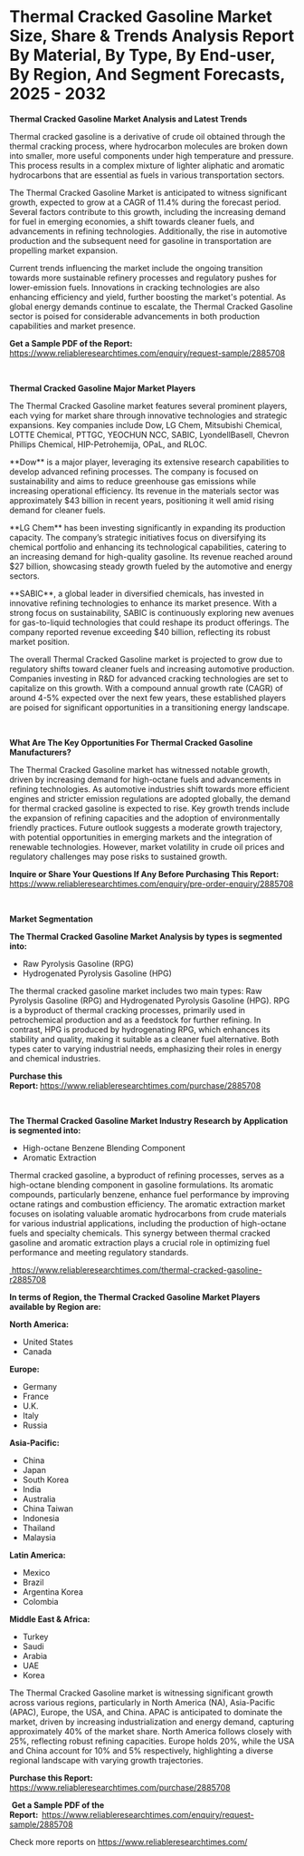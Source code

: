 <p><h1>Thermal Cracked Gasoline Market Size, Share & Trends Analysis Report By Material, By Type, By End-user, By Region, And Segment Forecasts, 2025 - 2032</h1></p><p><strong>Thermal Cracked Gasoline Market Analysis and Latest Trends</strong></p>
<p><p>Thermal cracked gasoline is a derivative of crude oil obtained through the thermal cracking process, where hydrocarbon molecules are broken down into smaller, more useful components under high temperature and pressure. This process results in a complex mixture of lighter aliphatic and aromatic hydrocarbons that are essential as fuels in various transportation sectors.</p><p>The Thermal Cracked Gasoline Market is anticipated to witness significant growth, expected to grow at a CAGR of 11.4% during the forecast period. Several factors contribute to this growth, including the increasing demand for fuel in emerging economies, a shift towards cleaner fuels, and advancements in refining technologies. Additionally, the rise in automotive production and the subsequent need for gasoline in transportation are propelling market expansion. </p><p>Current trends influencing the market include the ongoing transition towards more sustainable refinery processes and regulatory pushes for lower-emission fuels. Innovations in cracking technologies are also enhancing efficiency and yield, further boosting the market's potential. As global energy demands continue to escalate, the Thermal Cracked Gasoline sector is poised for considerable advancements in both production capabilities and market presence.</p></p>
<p><strong>Get a Sample PDF of the Report:&nbsp;</strong> <a href="https://www.reliableresearchtimes.com/enquiry/request-sample/2885708?utm_campaign=2937&utm_medium=2&utm_source=Github&utm_content=ia&utm_term=13032025&utm_id=thermal-cracked-gasoline">https://www.reliableresearchtimes.com/enquiry/request-sample/2885708</a></p>
<p>&nbsp;</p>
<p><strong>Thermal Cracked Gasoline Major Market Players</strong></p>
<p><p>The Thermal Cracked Gasoline market features several prominent players, each vying for market share through innovative technologies and strategic expansions. Key companies include Dow, LG Chem, Mitsubishi Chemical, LOTTE Chemical, PTTGC, YEOCHUN NCC, SABIC, LyondellBasell, Chevron Phillips Chemical, HIP-Petrohemija, OPaL, and RLOC.</p><p>**Dow** is a major player, leveraging its extensive research capabilities to develop advanced refining processes. The company is focused on sustainability and aims to reduce greenhouse gas emissions while increasing operational efficiency. Its revenue in the materials sector was approximately $43 billion in recent years, positioning it well amid rising demand for cleaner fuels.</p><p>**LG Chem** has been investing significantly in expanding its production capacity. The company’s strategic initiatives focus on diversifying its chemical portfolio and enhancing its technological capabilities, catering to an increasing demand for high-quality gasoline. Its revenue reached around $27 billion, showcasing steady growth fueled by the automotive and energy sectors.</p><p>**SABIC**, a global leader in diversified chemicals, has invested in innovative refining technologies to enhance its market presence. With a strong focus on sustainability, SABIC is continuously exploring new avenues for gas-to-liquid technologies that could reshape its product offerings. The company reported revenue exceeding $40 billion, reflecting its robust market position.</p><p>The overall Thermal Cracked Gasoline market is projected to grow due to regulatory shifts toward cleaner fuels and increasing automotive production. Companies investing in R&D for advanced cracking technologies are set to capitalize on this growth. With a compound annual growth rate (CAGR) of around 4-5% expected over the next few years, these established players are poised for significant opportunities in a transitioning energy landscape.</p></p>
<p>&nbsp;</p>
<p><strong>What Are The Key Opportunities For Thermal Cracked Gasoline Manufacturers?</strong></p>
<p><p>The Thermal Cracked Gasoline market has witnessed notable growth, driven by increasing demand for high-octane fuels and advancements in refining technologies. As automotive industries shift towards more efficient engines and stricter emission regulations are adopted globally, the demand for thermal cracked gasoline is expected to rise. Key growth trends include the expansion of refining capacities and the adoption of environmentally friendly practices. Future outlook suggests a moderate growth trajectory, with potential opportunities in emerging markets and the integration of renewable technologies. However, market volatility in crude oil prices and regulatory challenges may pose risks to sustained growth.</p></p>
<p><strong>Inquire or Share Your Questions If Any Before Purchasing This Report:</strong> <a href="https://www.reliableresearchtimes.com/enquiry/pre-order-enquiry/2885708?utm_campaign=2937&utm_medium=2&utm_source=Github&utm_content=ia&utm_term=13032025&utm_id=thermal-cracked-gasoline">https://www.reliableresearchtimes.com/enquiry/pre-order-enquiry/2885708</a></p>
<p>&nbsp;</p>
<p><strong>Market Segmentation</strong></p>
<p><strong>The Thermal Cracked Gasoline Market Analysis by types is segmented into:</strong></p>
<p><ul><li>Raw Pyrolysis Gasoline (RPG)</li><li>Hydrogenated Pyrolysis Gasoline (HPG)</li></ul></p>
<p><p>The thermal cracked gasoline market includes two main types: Raw Pyrolysis Gasoline (RPG) and Hydrogenated Pyrolysis Gasoline (HPG). RPG is a byproduct of thermal cracking processes, primarily used in petrochemical production and as a feedstock for further refining. In contrast, HPG is produced by hydrogenating RPG, which enhances its stability and quality, making it suitable as a cleaner fuel alternative. Both types cater to varying industrial needs, emphasizing their roles in energy and chemical industries.</p></p>
<p><strong>Purchase this Report:&nbsp;</strong><a href="https://www.reliableresearchtimes.com/purchase/2885708?utm_campaign=2937&utm_medium=2&utm_source=Github&utm_content=ia&utm_term=13032025&utm_id=thermal-cracked-gasoline">https://www.reliableresearchtimes.com/purchase/2885708</a></p>
<p>&nbsp;</p>
<p><strong>The Thermal Cracked Gasoline Market Industry Research by Application is segmented into:</strong></p>
<p><ul><li>High-octane Benzene Blending Component</li><li>Aromatic Extraction</li></ul></p>
<p><p>Thermal cracked gasoline, a byproduct of refining processes, serves as a high-octane blending component in gasoline formulations. Its aromatic compounds, particularly benzene, enhance fuel performance by improving octane ratings and combustion efficiency. The aromatic extraction market focuses on isolating valuable aromatic hydrocarbons from crude materials for various industrial applications, including the production of high-octane fuels and specialty chemicals. This synergy between thermal cracked gasoline and aromatic extraction plays a crucial role in optimizing fuel performance and meeting regulatory standards.</p></p>
<p><a href="https://www.reliableresearchtimes.com/thermal-cracked-gasoline-r2885708?utm_campaign=2937&utm_medium=2&utm_source=Github&utm_content=ia&utm_term=13032025&utm_id=thermal-cracked-gasoline">&nbsp;https://www.reliableresearchtimes.com/thermal-cracked-gasoline-r2885708</a></p>
<p><strong>In terms of Region, the Thermal Cracked Gasoline Market Players available by Region are:</strong></p>
<p>
    <p> <strong> North America: </strong>
        <ul>
            <li>United States</li>
            <li>Canada</li>
        </ul>
        </p> 
    <p> <strong> Europe: </strong>
        <ul>
            <li>Germany</li>
            <li>France</li>
            <li>U.K.</li>
            <li>Italy</li>
            <li>Russia</li>
        </ul>
        </p> 
    <p> <strong> Asia-Pacific: </strong>
        <ul>
            <li>China</li>
            <li>Japan</li>
            <li>South Korea</li>
            <li>India</li>
            <li>Australia</li>
            <li>China Taiwan</li>
            <li>Indonesia</li>
            <li>Thailand</li>
            <li>Malaysia</li>
        </ul>
        </p> 
    <p> <strong> Latin America: </strong>
        <ul>
            <li>Mexico</li>
            <li>Brazil</li>
            <li>Argentina Korea</li>
            <li>Colombia</li>
        </ul>
        </p> 
    <p> <strong> Middle East & Africa: </strong>
        <ul>
            <li>Turkey</li>
            <li>Saudi</li>
            <li>Arabia</li>
            <li>UAE</li>
            <li>Korea</li>
        </ul>
    </p>
    </p>
<p><p>The Thermal Cracked Gasoline market is witnessing significant growth across various regions, particularly in North America (NA), Asia-Pacific (APAC), Europe, the USA, and China. APAC is anticipated to dominate the market, driven by increasing industrialization and energy demand, capturing approximately 40% of the market share. North America follows closely with 25%, reflecting robust refining capacities. Europe holds 20%, while the USA and China account for 10% and 5% respectively, highlighting a diverse regional landscape with varying growth trajectories.</p></p>
<p><strong>Purchase this Report: </strong><a href="https://www.reliableresearchtimes.com/purchase/2885708?utm_campaign=2937&utm_medium=2&utm_source=Github&utm_content=ia&utm_term=13032025&utm_id=thermal-cracked-gasoline">https://www.reliableresearchtimes.com/purchase/2885708</a></p>
<p>&nbsp;<strong>Get a Sample PDF of the Report:&nbsp;&nbsp;</strong><a href="https://www.reliableresearchtimes.com/enquiry/request-sample/2885708?utm_campaign=2937&utm_medium=2&utm_source=Github&utm_content=ia&utm_term=13032025&utm_id=thermal-cracked-gasoline">https://www.reliableresearchtimes.com/enquiry/request-sample/2885708</a></p>
<p><strong></strong></p>
<p>Check more reports on <a href="https://www.reliableresearchtimes.com/?utm_campaign=2937&utm_medium=2&utm_source=Github&utm_content=ia&utm_term=13032025&utm_id=thermal-cracked-gasoline">https://www.reliableresearchtimes.com/</a></p>
